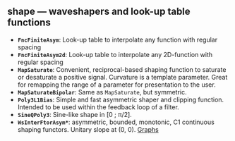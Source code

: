 ## shape — waveshapers and look-up table functions

- **`FncFiniteAsym`**: Look-up table to interpolate any function with regular spacing
- **`FncFiniteAsym2d`**: Look-up table to interpolate any 2D-function with regular spacing
- **`MapSaturate`**: Convenient, reciprocal-based shaping function to saturate or desaturate a positive signal. Curvature is a template parameter. Great for remapping the range of a parameter for presentation to the user.
- **`MapSaturateBipolar`**: Same as `MapSaturate`, but symmetric.
- **`Poly3L1Bias`**: Simple and fast asymmetric shaper and clipping function. Intended to be used within the feedback loop of a filter.
- **`SineQPoly3`**: Sine-like shape in [0 ; π/2].
- **`WsInterFtorAsym*`**: asymmetric, bounded, monotonic, C1 continuous shaping functors. Unitary slope at (0, 0). [Graphs](https://www.desmos.com/calculator/vdcy3npihw)
